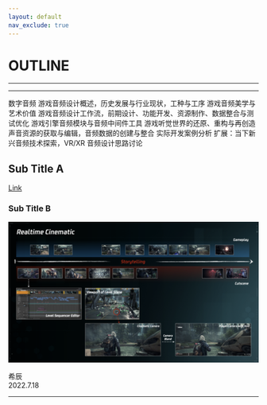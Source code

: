 ```yaml
---
layout: default
nav_exclude: true
---
```


# OUTLINE

***
<!-- Start Document Outline -->

<!-- End Document Outline -->
***

数字音频
游戏音频设计概述，历史发展与行业现状，工种与工序
游戏音频美学与艺术价值
游戏音频设计工作流，前期设计、功能开发、资源制作、数据整合与测试优化
游戏引擎音频模块与音频中间件工具
游戏听觉世界的还原、重构与再创造
声音资源的获取与编辑，音频数据的创建与整合
实际开发案例分析
扩展：当下新兴音频技术探索，VR/XR 音频设计思路讨论


## Sub Title A

[Link](https://en.wikipedia.org/wiki/Cutscene)

### Sub Title B

![PicLink](Audio-Design-Pipeline-of-Realtime-Cinematic-in-Object-Based-Audio/RealtimeCinematic.png)


希辰  
2022.7.18

***